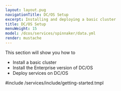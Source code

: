 ```yaml
---
layout: layout.pug
navigationTitle: DC/OS Setup
excerpt: Installing and deploying a basic cluster
title: DC/OS Setup
menuWeight: 15
model: /dcos/services/spinnaker/data.yml
render: mustache
---
```

This section will show you how to 
- Install a basic cluster
- Install the Enterprise version of DC/OS
- Deploy services on DC/OS

#include /services/include/getting-started.tmpl
